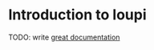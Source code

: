 # Introduction to loupi

TODO: write [great documentation](http://jacobian.org/writing/great-documentation/what-to-write/)
